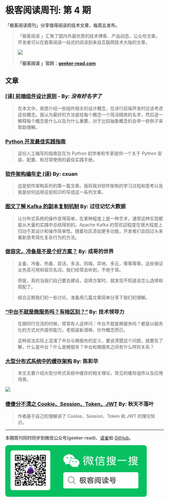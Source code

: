 # 极客阅读周刊: 第 4 期

「极客阅读周刊」分享值得阅读的技术文章，每周五发布。

> 「极客阅读 」汇聚了国内外最优质的技术博客、产品动态、公众号文章。开发者可以在极客阅读一站式的阅读到来自互联网技术大咖的文章。
>
> <img src="https://cdn.nlark.com/yuque/0/2020/png/639317/1578021644053-627fd9fc-33fc-43dd-94bd-df2c1af39b10.png?x-oss-process=image/resize,w_1458" />
>
>
> **「极客阅读 」官网：[geeker-read.com](https://geeker-read.com)**

## 文章

### [[译] 前端组件设计原则](https://juejin.im/post/5c49cff56fb9a049bd42a90f) - By: _没有好名字了_


> 在本文中，我想介绍一些组件相关的设计概念，在进行前端开发时应该考虑这些概念。我认为最好的方法是给每个概念一个简洁精炼的名字，然后逐一解释每个概念是什么以及为什么重要，对于比较抽象概念的会举一些例子来帮助理解。

### [Python 开发最佳实践指南](https://pythonguidecn.readthedocs.io/zh/latest/)


> 这份人工编写的指南旨在为 Python 初学者和专家提供一个关于 Python 安装、配置、和日常使用的最佳实践手册。

### [软件架构编年史 (译)](https://www.jianshu.com/p/b477b2cc6cfa) By: cxuan


> 这是软件架构系列的第一篇文章。我将我对软件架构的学习过程和思考以及我是如何运用这些知识的写成这一系列文章。

### [图文了解 Kafka 的副本复制机制](https://mp.weixin.qq.com/s?__biz=MzA5MTc0NTMwNQ==&mid=2650717638&idx=2&sn=9ee198c55d4eb6aaf0c21257859b6cc1&chksm=887da0b0bf0a29a6e1eda620d673c00c205d0d11b7195b7e1bbbf76ae1c8fa1fdc31bab511e0&scene=21#wechat_redirect) By: 过往记忆大数据


> 让分布式系统的操作变得简单，在某种程度上是一种艺术，通常这种实现都是从大量的实践中总结得到的。Apache Kafka 的受欢迎程度在很大程度上归功于其设计和操作简单性。随着社区添加更多功能，开发者们会回过头来重新思考简化复杂行为的方法。

### [做容灾，冷备是不是个好方案？](https://mp.weixin.qq.com/s?__biz=MzI1MTMwMTQ1MA==&mid=2247484169&idx=1&sn=23eaa4146035f711146e9cdab6d6594b&chksm=e9f4582cde83d13a00698cdf865418b79f45165bd3b44505e608276d93504dceeb2123662adf&scene=21#wechat_redirect) By: 成哥的世界


> 主备、冷备、热备、双活、多活、同城、异地、多云，等等等等，这些保证业务高可用和容灾名词，我们经常会听到，不绝于耳。
>
> 但是，真的当我们自己要去建设，选择方案时，就发现不知道该怎么选择和搭配了。
>
> 结合近期我们的一些讨论，准备用几篇文章简单分享下我们的理解。

### [“中台不就是微服务吗？有啥区别？”](https://mp.weixin.qq.com/s?__biz=MzA5MjE3NDQ1Mw==&mid=2649704565&idx=1&sn=ea801891272e7fe277e7a9c0c49f1bfc&chksm=886ac96fbf1d407949ca6e641d11e2dc70cce4a6c401b751a941610a4a70810cb37d53f87403&scene=21#wechat_redirect) By: 技术领导力


> 在跟同行交流的时候，常常有人这样问：中台不就是微服务吗？都是以服务化的方式对外提供能力，老瓶装新酒嘛，炒作概念而已。
>
> 这种说法实际上混淆了中台与微服务的定义，要说清楚这个问题，就要先了解，什么是中台？什么是微服务？中台和微服务之间有什么样的关系？

### [大型分布式系统中的缓存架构](https://mp.weixin.qq.com/s?__biz=MzAxNzU3NjcxOA==&mid=2650718133&idx=1&sn=a7b79f0ddab8e150fd205546afb3e022&chksm=83e979d4b49ef0c28435aa5f459c2d02bd001a193e20f2e6e1b1947dbd61f54a1177fedf97e6&scene=21#wechat_redirect) By: 陈彩华


> 本文主要介绍大型分布式系统中缓存的相关理论，常见的缓存组件以及应用场景。

<img src="https://cdn.nlark.com/yuque/0/2020/png/639317/1578019985262-a7d4966c-469a-4eac-9735-637a77a3aff3.png?x-oss-process=image/resize,w_800" width="500" />

### [傻傻分不清之 Cookie、Session、Token、JWT](https://juejin.im/post/5e055d9ef265da33997a42cc) By: 秋天不落叶


> 作者基于自己的理解讲了 Cookie、Session、Token 和 JWT 的理论知识。

---

本期周刊同时同步到微信公众号(geeker-read)、[语雀](https://www.yuque.com/books/share/8cc684ae-4d87-483b-82e5-5128e32d4cef?#)和 [GitHub](https://github.com/geeker-read/weekly_issues)。

<img src="./wx.png" width="450" />
